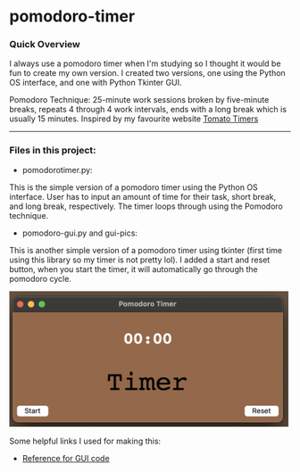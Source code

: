 # pomodoro-timer

### Quick Overview

I always use a pomodoro timer when I'm studying so I thought it would be fun to create my own version. I created two versions, one using the Python OS interface, and one with Python Tkinter GUI.

Pomodoro Technique: 25-minute work sessions broken by five-minute breaks, repeats 4 through 4 work intervals, ends with a long break which is usually 15 minutes. Inspired by my favourite website [Tomato Timers](https://www.tomatotimers.com)

------------------------

### Files in this project:

* pomodorotimer.py:

This is the simple version of a pomodoro timer using the Python OS interface. User has to input an amount of time for their task, short break, and long break, respectively. The timer loops through using the Pomodoro technique.

* pomodoro-gui.py and gui-pics:

This is another simple version of a pomodoro timer using tkinter (first time using this library so my timer is not pretty lol). I added a start and reset button, when you start the timer, it will automatically go through the pomodoro cycle.

<img src='gui-pics/timer_gui.png' width='500' alt='GUI timer image'>

Some helpful links I used for making this:
* [Reference for GUI code](https://medium.com/nerd-for-tech/creating-a-pomodoro-gui-app-using-tkinter-in-python-d179e67e0ae0)
